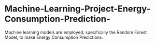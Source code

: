 # Machine-Learning-Project-Energy-Consumption-Prediction-
Machine learning models are employed, specifically the Random Forest Model, to make Energy Consumption Predictions.
